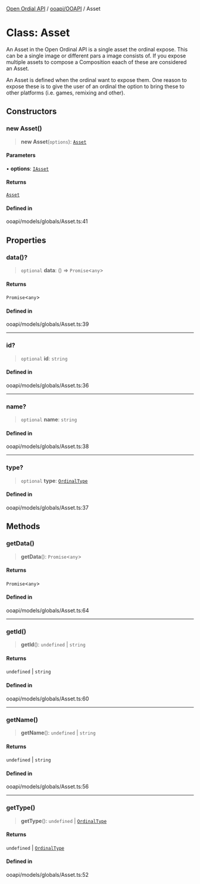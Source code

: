 [Open Ordial API](../../../README.md) / [ooapi/OOAPI](../README.md) / Asset

# Class: Asset

An Asset in the Open Ordinal API is a single asset the ordinal expose.
This can be a single image or different pars a image consists of.
If you expose multiple assets to compose a Composition eaach of these
are considered an Asset.

An Asset is defined when the ordinal want to expose them. One reason
to expose these is to give the user of an ordinal the option to bring
these to other platforms (i.e. games, remixing and other).

## Constructors

### new Asset()

> **new Asset**(`options`): [`Asset`](Asset.md)

#### Parameters

• **options**: [`IAsset`](../interfaces/IAsset.md)

#### Returns

[`Asset`](Asset.md)

#### Defined in

ooapi/models/globals/Asset.ts:41

## Properties

### data()?

> `optional` **data**: () => `Promise`\<`any`\>

#### Returns

`Promise`\<`any`\>

#### Defined in

ooapi/models/globals/Asset.ts:39

***

### id?

> `optional` **id**: `string`

#### Defined in

ooapi/models/globals/Asset.ts:36

***

### name?

> `optional` **name**: `string`

#### Defined in

ooapi/models/globals/Asset.ts:38

***

### type?

> `optional` **type**: [`OrdinalType`](../enumerations/OrdinalType.md)

#### Defined in

ooapi/models/globals/Asset.ts:37

## Methods

### getData()

> **getData**(): `Promise`\<`any`\>

#### Returns

`Promise`\<`any`\>

#### Defined in

ooapi/models/globals/Asset.ts:64

***

### getId()

> **getId**(): `undefined` \| `string`

#### Returns

`undefined` \| `string`

#### Defined in

ooapi/models/globals/Asset.ts:60

***

### getName()

> **getName**(): `undefined` \| `string`

#### Returns

`undefined` \| `string`

#### Defined in

ooapi/models/globals/Asset.ts:56

***

### getType()

> **getType**(): `undefined` \| [`OrdinalType`](../enumerations/OrdinalType.md)

#### Returns

`undefined` \| [`OrdinalType`](../enumerations/OrdinalType.md)

#### Defined in

ooapi/models/globals/Asset.ts:52
